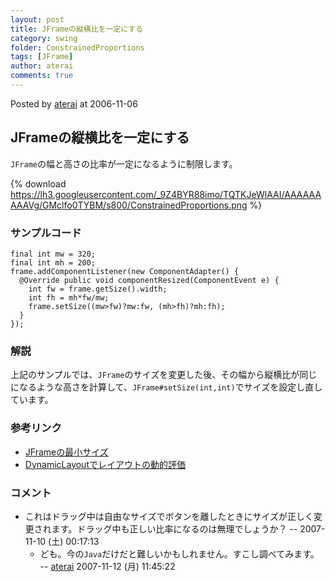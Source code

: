 ```yaml
---
layout: post
title: JFrameの縦横比を一定にする
category: swing
folder: ConstrainedProportions
tags: [JFrame]
author: aterai
comments: true
---
```


Posted by [aterai](http://terai.xrea.jp/aterai.html) at 2006-11-06

## JFrameの縦横比を一定にする
`JFrame`の幅と高さの比率が一定になるように制限します。


{% download https://lh3.googleusercontent.com/_9Z4BYR88imo/TQTKJeWlAAI/AAAAAAAAAVg/GMclfo0TYBM/s800/ConstrainedProportions.png %}

### サンプルコード
<pre class="prettyprint"><code>final int mw = 320;
final int mh = 200;
frame.addComponentListener(new ComponentAdapter() {
  @Override public void componentResized(ComponentEvent e) {
    int fw = frame.getSize().width;
    int fh = mh*fw/mw;
    frame.setSize((mw&gt;fw)?mw:fw, (mh&gt;fh)?mh:fh);
  }
});
</code></pre>

### 解説
上記のサンプルでは、`JFrame`のサイズを変更した後、その幅から縦横比が同じになるような高さを計算して、`JFrame#setSize(int,int)`でサイズを設定し直しています。

### 参考リンク
- [JFrameの最小サイズ](http://terai.xrea.jp/Swing/MinimumFrame.html)
- [DynamicLayoutでレイアウトの動的評価](http://terai.xrea.jp/Swing/DynamicLayout.html)

<!-- dummy comment line for breaking list -->

### コメント
- これはドラッグ中は自由なサイズでボタンを離したときにサイズが正しく変更されます。ドラッグ中も正しい比率になるのは無理でしょうか？ --  2007-11-10 (土) 00:17:13
    - ども。今の`Java`だけだと難しいかもしれません。すこし調べてみます。 -- [aterai](http://terai.xrea.jp/aterai.html) 2007-11-12 (月) 11:45:22

<!-- dummy comment line for breaking list -->

